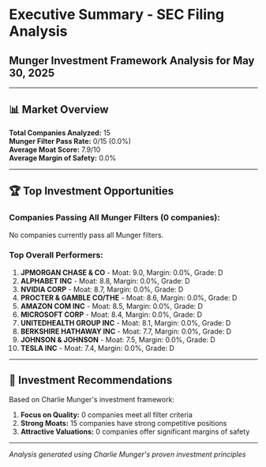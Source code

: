 # Executive Summary - SEC Filing Analysis
## Munger Investment Framework Analysis for May 30, 2025

---

## 📊 **Market Overview**

**Total Companies Analyzed:** 15  
**Munger Filter Pass Rate:** 0/15 (0.0%)  
**Average Moat Score:** 7.9/10  
**Average Margin of Safety:** 0.0%

---

## 🏆 **Top Investment Opportunities**

### Companies Passing All Munger Filters (0 companies):
No companies currently pass all Munger filters.

### Top Overall Performers:
1. **JPMORGAN CHASE & CO** - Moat: 9.0, Margin: 0.0%, Grade: D
2. **ALPHABET INC** - Moat: 8.8, Margin: 0.0%, Grade: D
3. **NVIDIA CORP** - Moat: 8.7, Margin: 0.0%, Grade: D
4. **PROCTER & GAMBLE CO/THE** - Moat: 8.6, Margin: 0.0%, Grade: D
5. **AMAZON COM INC** - Moat: 8.5, Margin: 0.0%, Grade: D
6. **MICROSOFT CORP** - Moat: 8.4, Margin: 0.0%, Grade: D
7. **UNITEDHEALTH GROUP INC** - Moat: 8.1, Margin: 0.0%, Grade: D
8. **BERKSHIRE HATHAWAY INC** - Moat: 7.7, Margin: 0.0%, Grade: D
9. **JOHNSON & JOHNSON** - Moat: 7.5, Margin: 0.0%, Grade: D
10. **TESLA INC** - Moat: 7.4, Margin: 0.0%, Grade: D

---

## 🎯 **Investment Recommendations**

Based on Charlie Munger's investment framework:

1. **Focus on Quality:** 0 companies meet all filter criteria
2. **Strong Moats:** 15 companies have strong competitive positions
3. **Attractive Valuations:** 0 companies offer significant margins of safety

---

*Analysis generated using Charlie Munger's proven investment principles*
